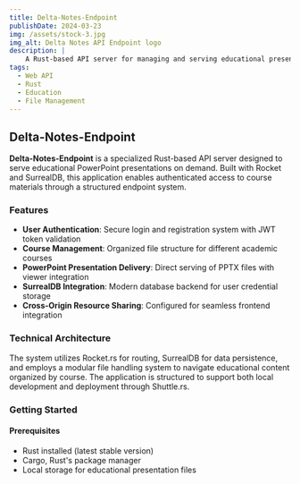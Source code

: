```yaml
---
title: Delta-Notes-Endpoint
publishDate: 2024-03-23
img: /assets/stock-3.jpg
img_alt: Delta Notes API Endpoint logo
description: |
    A Rust-based API server for managing and serving educational presentations
tags:
  - Web API
  - Rust
  - Education
  - File Management
---
```


## Delta-Notes-Endpoint

**Delta-Notes-Endpoint** is a specialized Rust-based API server designed to serve educational PowerPoint presentations on demand. Built with Rocket and SurrealDB, this application enables authenticated access to course materials through a structured endpoint system.

### Features

* **User Authentication**: Secure login and registration system with JWT token validation
* **Course Management**: Organized file structure for different academic courses
* **PowerPoint Presentation Delivery**: Direct serving of PPTX files with viewer integration
* **SurrealDB Integration**: Modern database backend for user credential storage
* **Cross-Origin Resource Sharing**: Configured for seamless frontend integration

### Technical Architecture

The system utilizes Rocket.rs for routing, SurrealDB for data persistence, and employs a modular file handling system to navigate educational content organized by course. The application is structured to support both local development and deployment through Shuttle.rs.

### Getting Started

#### Prerequisites

* Rust installed (latest stable version)
* Cargo, Rust's package manager
* Local storage for educational presentation files

